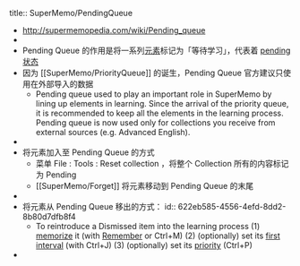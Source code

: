 title:: SuperMemo/PendingQueue
- http://supermemopedia.com/wiki/Pending_queue
-
- Pending Queue 的作用是将一系列[元素]([[SuperMemo/Element]])标记为「等待学习」，代表着  [pending 状态](((622eb6bc-9773-40a5-9165-c8fbff4d856d)))
- 因为 [[SuperMemo/PriorityQueue]] 的诞生，Pending Queue 官方建议只使用在外部导入的数据
	- Pending queue used to play an important role in SuperMemo by lining up elements in learning. Since the arrival of the priority queue, it is recommended to keep all the elements in the learning process. Pending queue is now used only for collections you receive from external sources (e.g. Advanced English).
-
- 将元素加入至 Pending Queue 的方式
	- 菜单 File : Tools : Reset collection ，将整个 Collection 所有的内容标记为 Pending
	- [[SuperMemo/Forget]] 将元素移动到 Pending Queue 的末尾
-
- 将元素从 Pending Queue 移出的方式：
  id:: 622eb585-4556-4efd-8dd2-8b80d7dfb8f4
	- To reintroduce a Dismissed item into the learning process 
	  (1) [memorize]([[SuperMemo/Memorize]]) it (with [Remember]([[SuperMemo/Remember]]) or Ctrl+M)
	  (2) (optionally) set its [first interval](http://supermemopedia.com/wiki/First_interval) (with Ctrl+J)
	  (3) (optionally) set its [priority]([[SuperMemo/Priority]]) (Ctrl+P)
-